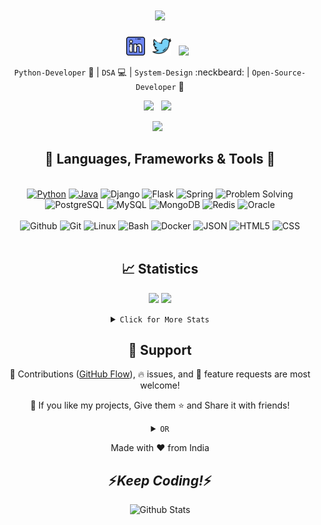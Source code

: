 <h1 align="center"> <a href="https://git.io/typing-svg">
    <img src="https://readme-typing-svg.herokuapp.com?lines=Hello,+There!+👋;This+is+Arup+Bhowmick!;Nice+to+meet+you!&center=true&size=30&center=true&size=30&font=DejaVu+Sans+Mono&color=0E5EF7&pause=100">
</a></h1>



<p align='center'>
<a href="https://www.linkedin.com/in/arupbhowmick/"><img height="30" src="https://raw.githubusercontent.com/8bithemant/8bithemant/master/linkedin.png?raw=true"></a>&nbsp;&nbsp;
<a href="https://twitter.com/0xStryK3R"><img height="30" src="https://raw.githubusercontent.com/8bithemant/8bithemant/master/twitter.png?raw=true"></a>&nbsp;&nbsp;
<a href="mailto:arupbhowmick007@email.com"><img height="32" src="https://user-images.githubusercontent.com/29790345/184528214-8f168ffd-5a4c-4d30-8d6b-917568924fbb.png?raw=true"></a>&nbsp;&nbsp;
 </p>

<div align="center">
 
`Python-Developer` 🐍 | `DSA` 💻 | `System-Design` :neckbeard: | `Open-Source-Developer` 🚀
 
<p>
<a href="https://visitor-badge.glitch.me/#docs"><img src="https://visitor-badge.glitch.me/badge?page_id=0xStryK3R.0xStryK3R"></a>&nbsp;&nbsp;
<a href="https://wakatime.com/@b77600ce-fa6c-4fd4-8e13-bd0c94578ebc"><img src="https://wakatime.com/badge/user/b77600ce-fa6c-4fd4-8e13-bd0c94578ebc.svg"></a>&nbsp;&nbsp; 
</p>
 
<p align="center">
<a href="https://github.com/0xStryK3R/0xStrK3R/commitsR"><img src="https://img.shields.io/github/last-commit/0xStryK3R/0xStryK3R/main?label=Last%20updated&style=flat"></a>&nbsp;&nbsp;
</div>

<h2 align="center">🔨 Languages, Frameworks & Tools 🔨</h2>
<br>
<div align="center">
    <a href="https://github.com/0xStryK3R?tab=repositories&language=python" target="_blank"><img alt="Python" height ="36px" src="https://user-images.githubusercontent.com/29790345/184531112-30bc333e-168e-49cb-b933-1acd60533c77.svg"></a>
    <a href="https://github.com/0xStryK3R?tab=repositories&language=java" target="_blank"><img alt="Java" height ="36px" src="https://user-images.githubusercontent.com/29790345/184531135-26f435db-c1c2-4123-b133-91f6a0f94f5a.svg"></a>
    <img alt="Django" height ="36px" src="https://user-images.githubusercontent.com/29790345/184531032-769d99e6-595b-4653-9ec2-c7696b51eb88.png">
    <img alt="Flask" height ="36px" src="https://user-images.githubusercontent.com/29790345/184531553-ecfbb132-b46e-409c-b77b-0504e4b1e452.png">
    <img alt="Spring" height ="36px" src='https://cdn.jsdelivr.net/gh/devicons/devicon/icons/spring/spring-original.svg'>
    <img alt="Problem Solving" height ="36px" src="https://user-images.githubusercontent.com/29790345/184531313-a1f3ca16-f9a6-4815-a579-ebd5df4057d7.png">
    <img alt="PostgreSQL" height ="36px" src="https://user-images.githubusercontent.com/29790345/184531640-e2d4a5f2-b038-4723-b7df-63d45a70da2e.svg">
    <img alt="MySQL" height ="36px" src="https://user-images.githubusercontent.com/29790345/184531617-688b756c-250e-4e7a-89d6-4ec2ea53b305.svg">
    <img alt="MongoDB" height ="36px" src="https://cdn.jsdelivr.net/gh/devicons/devicon/icons/mongodb/mongodb-original.svg">
    <img alt="Redis" height ="36px" src="https://cdn.jsdelivr.net/gh/devicons/devicon/icons/redis/redis-original.svg">
    <img alt="Oracle" height ="36px" src="https://cdn.jsdelivr.net/gh/devicons/devicon/icons/oracle/oracle-original.svg">
</div>
<br>
<div align="center">
    <img alt="Github" height ="32px" src="https://user-images.githubusercontent.com/29790345/184531173-138b2ba5-e2ca-42f1-ba2b-694034284811.svg">
    <img alt="Git" height ="36px" src="https://user-images.githubusercontent.com/29790345/184531200-c7e47787-f872-4131-8644-e5574a2963dc.svg">
    <img alt="Linux" height ="36px" src="https://cdn.jsdelivr.net/gh/devicons/devicon/icons/linux/linux-original.svg">
    <img alt="Bash" height ="36px" src="https://cdn.jsdelivr.net/gh/devicons/devicon/icons/bash/bash-original.svg">
    <img alt="Docker" height ="36px" src="https://cdn.jsdelivr.net/gh/devicons/devicon/icons/docker/docker-original.svg">
    <img alt="JSON" height ="36px" src="https://user-images.githubusercontent.com/29790345/184531621-b8473d55-c804-435c-95ae-305efb6020d5.svg">
    <img alt="HTML5" height ="36px" src="https://user-images.githubusercontent.com/29790345/184531545-3f3cfda5-b4d5-4db8-b3bc-8d758fc0b1d5.svg">
    <img alt="CSS" height ="36px" src="https://user-images.githubusercontent.com/29790345/184531550-08e5b683-d578-4f34-ba96-83b9099da4d5.svg">
</div>
<br>

<h2 align="center"> 📈 Statistics </h2>
<p align="center">
<img width="40%" src="https://github-readme-stats.vercel.app/api?username=0xStryK3R&show_icons=true&count_private=true&theme=tokyonight" />
<img width="40%" src="https://github-readme-streak-stats.herokuapp.com/?user=0xStryK3R&theme=tokyonight" />
</p>
<details align="center">
    <summary> <code>Click for More Stats</code> </summary>
    <br>
    <img width="35%" src="https://github-readme-stats.vercel.app/api/top-langs/?username=0xStryK3R&layout=compact&theme=tokyonight" />
    <img width="40%" height="68%" src="https://activity-graph.herokuapp.com/graph?username=0xStryK3R&custom_title=Contributions&theme=react-dark&bg_color=20232a&radius=6" />
</details>

<h2 align="center">🤝 Support</h2>

<div align="center">
<p>🎀 Contributions (<a href="https://guides.github.com/introduction/flow" title="GitHub flow">GitHub Flow</a>), 🔥 issues, and 🥮 feature requests are most welcome!</p>
<p>💙 If you like my projects, Give them ⭐ and Share it with friends!</p>
<details align="center">
    <summary><code>OR</code></summary>
    <br>
    <a href="https://www.buymeacoffee.com/0xStryK3R" target="_blank"><img src="https://cdn.buymeacoffee.com/buttons/default-orange.png" alt="Buy Me A Coffee" height="30" width="auto"></a>
</details>
 </p>
<p>Made with ❤️ from India</p>
    
</div>


<h2 align='center'>⚡️<i>Keep Coding!</i>⚡️</h2>

<p align="center">
<img src="https://raw.githubusercontent.com/mayhemantt/mayhemantt/Update/svg/Bottom.svg" alt="Github Stats" />
</p>


<!-- Future-Widgets
[![trophy](https://github-profile-trophy.vercel.app/?username=0xStryK3R&theme=onedark)](https://github.com/ryo-ma/github-profile-trophy)
-->
<!-- Fix-Needed
    <a href='https://github.com/0xStryK3R/github-stats'>
    ![Stats Overview](https://raw.githubusercontent.com/0xStryK3R/github-stats/master/generated/overview.svg)
    ![Most Used Languages](https://raw.githubusercontent.com/0xStryK3R/github-stats/master/generated/languages.svg)
    </a>
-->
